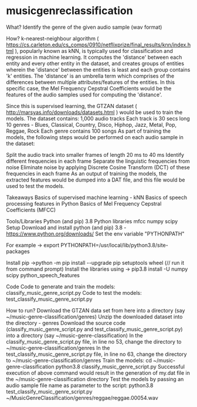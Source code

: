 # musicgenreclassification

What?
Identify the genre of the given audio sample (wav format)

How?
k-nearest-neighbour algorithm ( https://cs.carleton.edu/cs_comps/0910/netflixprize/final_results/knn/index.html ), popularly known as kNN, is typically used for classification and regression in machine learning. It computes the 'distance' between each entity and every other entity in the dataset, and creates groups of entities wherein the 'distance' between the entities is least and each group contains 'k' entities.
The 'distance' is an umbrella term which comprises of the differences between multiple attributes/features of the entities. In this specific case, the Mel Frequency Cepstral Coefficients would be the features of the audio samples used for computing the 'distance'.

Since this is supervised learning, the GTZAN dataset ( http://marsyas.info/downloads/datasets.html ) would be used to train the models. The dataset contains:
1,000 audio tracks
Each track is 30 secs long
10 genres - Blues, Classical, Country, Disco, Hiphop, Jazz, Metal, Pop, Reggae, Rock
Each genre contains 100 songs
As part of training the models, the following steps would be performed on each audio sample in the dataset:

Split the audio track into smaller frames of length 20 ms to 40 ms
Identify different frequencies in each frame
Separate the linguistic frequencies from noise
Eliminate noise by applying Discrete Cosine Transform (DCT) of these frequencies in each frame
As an output of training the models, the extracted features would be dumped into a DAT file, and this file would be used to test the models.

Takeaways
Basics of supervised machine learning - kNN
Basics of speech processing features in Python
Basics of Mel Frequency Cepstral Coefficients (MFCC)

Tools/Libraries
Python (and pip) 3.8
Python libraries
mfcc
numpy
scipy
Setup
Download and install python (and pip) 3.8 - https://www.python.org/downloads/
Set the env variable "PYTHONPATH"

For example → export PYTHONPATH=/usr/local/lib/python3.8/site-packages

Install pip →python -m pip install --upgrade pip setuptools wheel  (// run it from command prompt)
Install the libraries using → pip3.8 install -U numpy scipy python_speech_features

Code
Code to generate and train the models: classify_music_genre_script.py
Code to test the models: test_classify_music_genre_script.py

How to run?
Download the GTZAN data set from here into a directory (say ~/music-genre-classification/genres)
Unzip the downloaded dataset into the directory - genres
Download the source code (classify_music_genre_script.py and test_classify_music_genre_script.py) into a directory (say ~/music-genre-classification)
In the classify_music_genre_script.py file, in line no 53, change the directory to ~/music-genre-classification/genres
In the test_classify_music_genre_script.py file, in line no 63, change the directory to ~/music-genre-classification/genres
Train the models:
cd ~/music-genre-classification
python3.8 classify_music_genre_script.py
Successful execution of above command would result in the generation of my.dat file in the ~/music-genre-classification directory
Test the models by passing an audio sample file name as parameter to the script:
python3.8 test_classify_music_genre_script.py ~/MusicGenreClassification/genres/reggae/reggae.00054.wav

